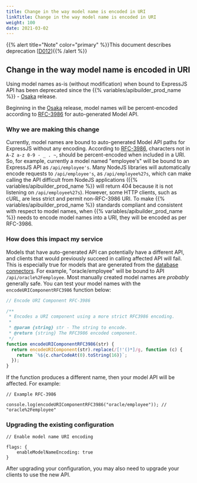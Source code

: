 ```yaml
---
title: Change in the way model name is encoded in URI
linkTitle: Change in the way model name is encoded in URI
weight: 100
date: 2021-03-02
---
```


{{% alert title="Note" color="primary" %}}This document describes deprecation \[[D012](/docs/deprecations/#D012)\]{{% /alert %}}

## Change in the way model name is encoded in URI

Using model names as-is (without modification) when bound to ExpressJS API has been deprecated since the {{% variables/apibuilder_prod_name %}} - [Osaka](/docs/release_notes/standalone_-_1_march_2019/) release.

Beginning in the [Osaka](/docs/release_notes/standalone_-_1_march_2019/) release, model names will be percent-encoded according to [RFC-3986](https://tools.ietf.org/html/rfc3986) for auto-generated Model API.

### Why we are making this change

Currently, model names are bound to auto-generated Model API paths for ExpressJS without any encoding. According to [RFC-3986](https://tools.ietf.org/html/rfc3986), characters not in `A-Z a-z 0-9 - _ . ~`, should be percent-encoded when included in a URI. So, for example, currently a model named "employee's" will be bound to an ExpressJS API as `/api/employee's`. Many NodeJS libraries will automatically encode requests to `/api/employee's`, as `/api/employee%27s`, which can make calling the API difficult from NodeJS applications ({{% variables/apibuilder_prod_name %}} will return 404 because it is not listening on `/api/employee%27s`). However, some HTTP clients, such as cURL, are less strict and permit non-RFC-3986 URI. To make {{% variables/apibuilder_prod_name %}} standards compliant and consistent with respect to model names, when {{% variables/apibuilder_prod_name %}} needs to encode model names into a URI, they will be encoded as per RFC-3986.

### How does this impact my service

Models that have auto-generated API can potentially have a different API, and clients that would previously succeed in calling affected API will fail. This is especially true for models that are generated from the [database connectors](/docs/developer_guide/connectors/). For example, "oracle/employee" will be bound to API `/api/oracle%2Femployee`. Most manually created model names are _probably_ generally safe. You can test your model names with the `encodeURIComponentRFC3986` function below:

```javascript
// Encode URI Component RFC-3986

/**
 * Encodes a URI component using a more strict RFC3986 encoding.
 *
 * @param {string} str - The string to encode.
 * @return {string} The RFC3986 encoded component.
 */
function encodeURIComponentRFC3986(str) {
  return encodeURIComponent(str).replace(/[!'()*]/g, function (c) {
    return `%${c.charCodeAt(0).toString(16)}`;
  });
}
```

If the function produces a different name, then your model API will be affected. For example:

```
// Example RFC-3986

console.log(encodeURIComponentRFC3986("oracle/employee")); // "oracle%2Femployee"
```

### Upgrading the existing configuration

```
// Enable model name URI encoding

flags: {
    enableModelNameEncoding: true
}
```

After upgrading your configuration, you may also need to upgrade your clients to use the new API.

